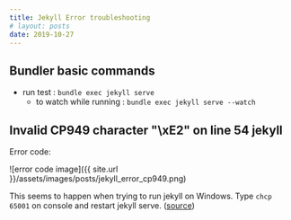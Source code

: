 ```yaml
---
title: Jekyll Error troubleshooting
# layout: posts
date: 2019-10-27
---
```


## Bundler basic commands

* run test : `bundle exec jekyll serve`
  * to watch while running : `bundle exec jekyll serve --watch`

## Invalid CP949 character "\xE2" on line 54 jekyll

Error code:

![error code image]({{ site.url }}/assets/images/posts/jekyll_error_cp949.png)

This seems to happen when trying to run jekyll on Windows. Type `chcp 65001` on console and restart jekyll serve. ([source](http://jekyllrb-ko.github.io/docs/windows/))
